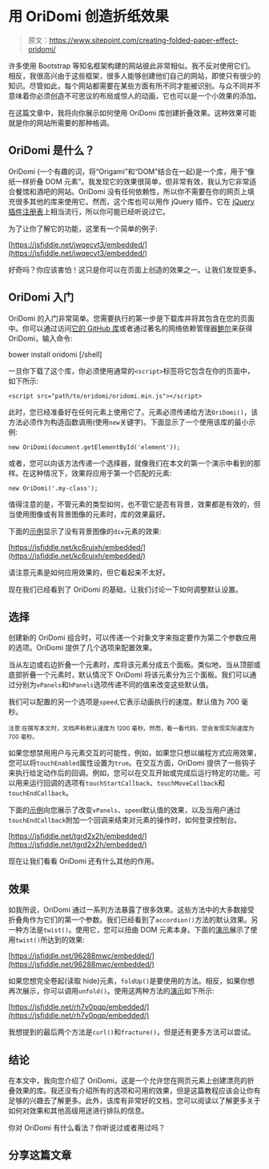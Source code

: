 # 用 OriDomi 创造折纸效果

> 原文：<https://www.sitepoint.com/creating-folded-paper-effect-oridomi/>

许多使用 Bootstrap 等知名框架构建的网站彼此非常相似。我不反对使用它们。相反，我很高兴由于这些框架，很多人能够创建他们自己的网站，即使只有很少的知识。尽管如此，每个网站都需要在某些方面有所不同才能被识别。与众不同并不意味着你必须创造不可思议的布局或惊人的动画，它也可以是一个小效果的添加。

在这篇文章中，我将向你展示如何使用 OriDomi 库创建折叠效果。这种效果可能就是你的网站所需要的那种格调。

## OriDomi 是什么？

OriDomi (一个有趣的词，将“Origami”和“DOM”结合在一起)是一个库，用于<q cite="https://github.com/dmotz/oriDomi">像纸一样折叠 DOM 元素</q>。我发现它的效果很简单，但非常有效，我认为它非常适合餐馆和酒吧的网站。OriDomi 没有任何依赖性，所以你不需要在你的网页上填充很多其他的库来使用它。然而，这个库也可以用作 jQuery 插件。它在 [jQuery 插件注册表](http://plugins.jquery.com/tag/jquery/)上相当流行，所以你可能已经听说过它。

为了让你了解它的功能，这里有一个简单的例子:

[https://jsfiddle.net/jwqecvt3/embedded/](https://jsfiddle.net/jwqecvt3/embedded/)

好奇吗？你应该害怕！这只是你可以在页面上创造的效果之一。让我们发现更多。

## OriDomi 入门

OriDomi 的入门非常简单。您需要执行的第一步是下载库并将其包含在您的页面中。你可以通过访问[它的 GitHub 库](https://github.com/dmotz/oriDomi)或者通过著名的网络依赖管理器[鲍尔](http://bower.io/)来获得 OriDomi，输入命令:

bower install oridomi
[/shell]

一旦你下载了这个库，你必须使用通常的`<script>`标签将它包含在你的页面中，如下所示:

```
<script src="path/to/oridomi/oridomi.min.js"></script>
```

此时，您已经准备好在任何元素上使用它了。元素必须传递给方法`OriDomi()`，该方法必须作为构造函数调用(使用`new`关键字)。下面显示了一个使用该库的最小示例:

```
new OriDomi(document.getElementById('element'));
```

或者，您可以向该方法传递一个选择器，就像我们在本文的第一个演示中看到的那样。在这种情况下，效果将应用于第一个匹配的元素:

```
new OriDomi('.my-class');
```

值得注意的是，不管元素的类型如何，也不管它是否有背景，效果都是有效的，但当使用图像或有背景图像的元素时，库的效果最好。

下面的[示例](https://jsfiddle.net/kc6rujxh/embedded/result/)显示了没有背景图像的`div`元素的效果:

[https://jsfiddle.net/kc6rujxh/embedded/](https://jsfiddle.net/kc6rujxh/embedded/)

请注意元素是如何应用效果的，但它看起来不太好。

现在我们已经看到了 OriDomi 的基础，让我们讨论一下如何调整默认设置。

## 选择

创建新的 OriDomi 组合时，可以传递一个对象文字来指定要作为第二个参数应用的选项。OriDomi 提供了几个选项来配置效果。

当从左边或右边折叠一个元素时，库将该元素分成五个面板。类似地，当从顶部或底部折叠一个元素时，默认情况下 OriDomi 将该元素分为三个面板。我们可以通过分别为`vPanels`和`hPanels`选项传递不同的值来改变这些默认值。

我们可以配置的另一个选项是`speed`,它表示动画执行的速度。默认值为 700 毫秒。

<small>注意:在撰写本文时，文档声称默认速度为 1200 毫秒。然而，看一看代码，您会发现实际速度为 700 毫秒。</small>

如果您想禁用用户与元素交互的可能性，例如，如果您只想以编程方式应用效果，您可以将`touchEnabled`属性设置为`true`。在交互方面，OriDomi 提供了一些钩子来执行给定动作后的回调。例如，您可以在交互开始或完成后运行特定的功能。可以用来运行回调的选项有`touchStartCallback`、`touchMoveCallback`和`touchEndCallback`。

下面的[示例](https://jsfiddle.net/tgrd2x2h/embedded/result/)向您展示了改变`vPanels`、`speed`默认值的效果，以及当用户通过`touchEndCallback`附加一个回调来结束对元素的操作时，如何登录控制台。

[https://jsfiddle.net/tgrd2x2h/embedded/](https://jsfiddle.net/tgrd2x2h/embedded/)

现在让我们看看 OriDomi 还有什么其他的作用。

## 效果

如我所说，OriDomi 通过一系列方法暴露了很多效果。这些方法中的大多数接受折叠角作为它们的第一个参数。我们已经看到了`accordion()`方法的默认效果。另一种方法是`twist()`。使用它，您可以扭曲 DOM 元素本身。下面的[演示](https://jsfiddle.net/96288mwc/embedded/result/)展示了使用`twist()`所达到的效果:

[https://jsfiddle.net/96288mwc/embedded/](https://jsfiddle.net/96288mwc/embedded/)

如果您想完全卷起(读取 hide)元素，`foldUp()`是要使用的方法。相反，如果你想再次展示，你可以调用`unfold()`。使用这两种方法的[演示](https://jsfiddle.net/rh7v0pqp/embedded/result/)如下所示:

[https://jsfiddle.net/rh7v0pqp/embedded/](https://jsfiddle.net/rh7v0pqp/embedded/)

我想提到的最后两个方法是`curl()`和`fracture()`，但是还有更多方法可以尝试。

## 结论

在本文中，我向您介绍了 OriDomi，这是一个允许您在网页元素上创建漂亮的折叠效果的库。我还没有介绍所有的选项和可用的效果，但是这篇教程应该会让你有足够的兴趣去了解更多。此外，该库有非常好的文档，您可以阅读以了解更多关于如何对效果和其他高级用途进行排队的信息。

你对 OriDomi 有什么看法？你听说过或者用过吗？

## 分享这篇文章